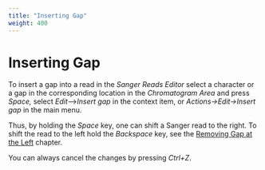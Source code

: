 ```yaml
---
title: "Inserting Gap"
weight: 400
---
```



# Inserting Gap

To insert a gap into a read in the _Sanger Reads Editor_ select a character or a gap in the corresponding location in the _Chromatogram Area_ and press _Space,_ select  _Edit_–>_Insert gap_ in the context item, or _Actions->Edit->Insert gap_ in the main menu.

Thus, by holding the _Space_ key, one can shift a Sanger read to the right. To shift the read to the left hold the _Backspace_ key, see the [Removing Gap at the Left](removing-gap-at-the-left.md) chapter.

You can always cancel the changes by pressing _Ctrl+Z_.
